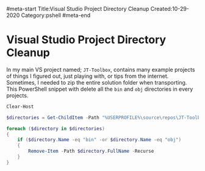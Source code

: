 #meta-start
Title:Visual Studio Project Directory Cleanup
Created:10-29-2020
Category:pshell
#meta-end
# Visual Studio Project Directory Cleanup
In my main VS project named; `JT-Toolbox`, contains many example projects of things I figured out, just playing with, or tips from the internet. Sometimes, I needed to zip the entire solution folder when transporting. This PowerShell snippet with delete all the `bin` and `obj` directories in every projects.

```powershell
Clear-Host

$directories = Get-ChildItem -Path "%USERPROFILE%\source\repos\JT-Toolbox" -Directory -Recurse

foreach ($directory in $directories)
{
    if ($directory.Name -eq "bin" -or $directory.Name -eq "obj")
    {
        Remove-Item -Path $directory.FullName -Recurse
    }
}
```